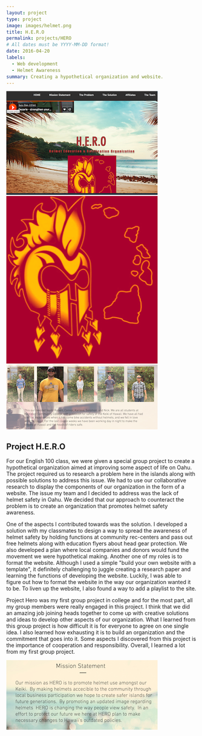 ```yaml
---
layout: project
type: project
image: images/helmet.png
title: H.E.R.O
permalink: projects/HERO
# All dates must be YYYY-MM-DD format!
date: 2016-04-20
labels:
  - Web development
  - Helmet Awareness
summary: Creating a hypothetical organization and website.
---
```

<div class="ui small rounded images">
  <img class="ui image" src="../images/hero_1.png">
  <img class="ui image" src="../images/helmet.png">
  <img class="ui image" src="../images/members.png">
</div>

## Project H.E.R.O

For our English 100 class, we were given a special group project to create a hypothetical organization aimed at improving some
aspect of life on Oahu. The project required us to research a problem here in the islands along with possible solutions to 
address this issue. We had to use our collaborative research to display the components of our organization in the form of a 
website. The issue my team and I decided to address was the lack of helmet safety in Oahu. We decided that our approach to 
counteract the problem is to create an organization that promotes helmet safety awareness. 

One of the aspects I contributed towards was the solution. I developed a solution with my classmates to design a way to spread 
the awareness of helmet safety by holding functions at community rec-centers and pass out free helmets along with education 
flyers about head gear protection. We also developed a plan where local companies and donors would fund the movement we were 
hypothetical making. Another one of my roles is to format the website. Although I used a simple "build your own website with a 
template", it definitely challenging to juggle creating a research paper and learning the functions of developing the website. 
Luckily, I was able to figure out how to format the website in the way our organization wanted it to be. To liven up the 
website, I also found a way to add a playlist to the site. 

Project Hero was my first group project in college and for the most part, all my group members were really engaged in this 
project. I think that we did an amazing job joining heads together to come up with creative solutions and ideas to develop 
other aspects of our organization. What I learned from this group project is how difficult it is for everyone to agree on 
one single idea. I also learned how exhausting it is to build an organization and the commitment that goes into it. Some 
aspects I discovered from this project is the importance of cooperation and responsibility.
Overall, I learned a lot from my first group project.

<div class="ui medium right floated rounded images">
  <img class="ui image" src="../images/mission.png">
</div>



